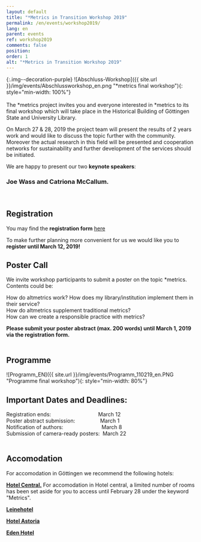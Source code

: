 ```yaml
---
layout: default
title: "*Metrics in Transition Workshop 2019"
permalink: /en/events/workshop2019/
lang: en
parent: events
ref: workshop2019
comments: false
position:
order: 1
alt: "*Metrics in Transition Workshop 2019"
---
```


<!-- Start editing content here-->

{:.img--decoration-purple}
![Abschluss-Workshop]({{ site.url }}/img/events/Abschlussworkshop_en.png "*metrics final workshop"){: style="min-width: 100%"}
 <br>
 <br>
The \*metrics project  invites you and everyone interested in \*metrics to its final workshop which will take place in the Historical Building of Göttingen State and University Library.

On March 27 & 28, 2019 the project team will present the results of 2 years work and would like to discuss the topic further with the community. Moreover the actual research in this field will be presented and cooperation networks for sustainability and further development of the services should be initiated.  

We are happy to present our two **keynote speakers**:
   
### Joe Wass and Catriona McCallum.  
   <br> 
   
## Registration
  
You may find the **registration form** [here](https://docs.google.com/forms/d/e/1FAIpQLSdigHX9aK--jC7lPbnNBNEvE3bkBSTrsUfMvMIM3btmSQ-xuQ/viewform?usp=sf_link)  
  
To make further planning more convenient for us we would like you to **register until March 12, 2019!**
<br> 
## Poster Call
We invite workshop participants to submit a poster on the topic \*metrics. Contents could be:  
  
How do altmetrics work? How does my library/institution implement them in their service?  
How do altmetrics supplement traditional metrics?  
How can we create a responsible practice with metrics?  
  
**Please submit your poster abstract (max. 200 words) until March 1, 2019 via the registration form.**  
<br>
## Programme  
  
![Programm_EN]({{ site.url }}/img/events/Programm_110219_en.PNG "Programme final workshop"){: style="min-width: 80%"}
       <br>
## Important Dates and Deadlines:  
  
Registration ends:&nbsp;&nbsp;&nbsp;&nbsp;&nbsp;&nbsp;&nbsp;&nbsp;&nbsp;&nbsp;&nbsp;&nbsp;&nbsp;&nbsp;&nbsp;&nbsp;&nbsp;&nbsp;&nbsp;&nbsp;&nbsp;&nbsp;&nbsp;&nbsp;&nbsp;&nbsp;&nbsp;&nbsp;&nbsp;&nbsp;&nbsp;&nbsp;March 12  
Poster abstract submission:&nbsp;&nbsp;&nbsp;&nbsp;&nbsp;&nbsp;&nbsp;&nbsp;&nbsp;&nbsp;&nbsp;&nbsp;&nbsp;&nbsp;&nbsp;&nbsp;&nbsp;March 1  
Notification of authors:&nbsp;&nbsp;&nbsp;&nbsp;&nbsp;&nbsp;&nbsp;&nbsp;&nbsp;&nbsp;&nbsp;&nbsp;&nbsp;&nbsp;&nbsp;&nbsp;&nbsp;&nbsp;&nbsp;&nbsp;&nbsp;&nbsp;&nbsp;&nbsp;&nbsp;&nbsp;March 8  
Submission of camera-ready posters:&nbsp;&nbsp;March 22  
<br>
## Accomodation  

For accomodation in Göttingen we recommend the following hotels:  
  
**[Hotel Central.](https://www.hotel-central.com/willkommen_de.html)** For accomodation in Hotel central, a limited number of rooms has been set aside for you to access until February 28 under the keyword "Metrics". 
  
**[Leinehotel](https://www.leinehotel-goe.de/)**
  
**[Hotel Astoria](https://www.astoria-goettingen.de/)**  
  
**[Eden Hotel](https://www.eden-hotel.de/)**  

<br> 
